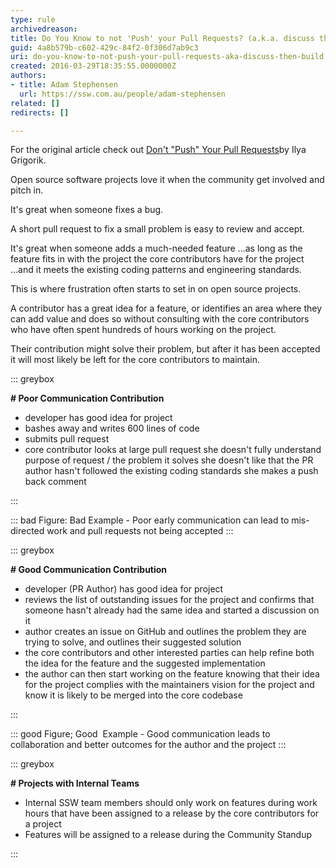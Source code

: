 ```yaml
---
type: rule
archivedreason: 
title: Do You Know to not 'Push' your Pull Requests? (a.k.a. discuss then build)
guid: 4a8b579b-c602-429c-84f2-0f306d7ab9c3
uri: do-you-know-to-not-push-your-pull-requests-aka-discuss-then-build
created: 2016-03-29T18:35:55.0000000Z
authors:
- title: Adam Stephensen
  url: https://ssw.com.au/people/adam-stephensen
related: []
redirects: []

---
```


For the original article check out [Don't "Push" Your Pull Requests](https&#58;//www.igvita.com/2011/12/19/dont-push-your-pull-requests/)by Ilya Grigorik.

Open source software projects love it when the community get involved and pitch in.

It's great when someone fixes a bug.

A short pull request to fix a small problem is easy to review and accept.

<!--endintro-->

It's great when someone adds a much-needed feature
...as long as the feature fits in with the project the core contributors have for the project
...and it meets the existing coding patterns and engineering standards.

This is where frustration often starts to set in on open source projects.

A contributor has a great idea for a feature, or identifies an area where they can add value and does so without consulting with the core contributors who have often spent hundreds of hours working on the project.

Their contribution might solve their problem, but after it has been accepted it will most likely be left for the core contributors to maintain.


::: greybox

**# Poor Communication Contribution**

* developer has good idea for project
* bashes away and writes 600 lines of code
* submits pull request
* core contributor looks at large pull request
she doesn't fully understand purpose of request / the problem it solves
she doesn't like that the PR author hasn't followed the existing coding standards
she makes a push back comment


:::



::: bad
Figure: Bad Example - Poor early communication can lead to mis-directed work and pull requests not being accepted
:::



::: greybox

**# Good Communication Contribution**

* developer (PR Author) has good idea for project
* reviews the list of outstanding issues for the project and confirms that someone hasn't already had the same idea and started a discussion on it
* author creates an issue on GitHub and outlines the problem they are trying to solve, and outlines their suggested solution
* the core contributors and other interested parties can help refine both the idea for the feature and the suggested implementation
* the author can then start working on the feature knowing that their idea for the project complies with the maintainers vision for the project and know it is likely to be merged into the core codebase


:::



::: good
Figure; Good  Example - Good communication leads to collaboration and better outcomes for the author and the project
:::

 

::: greybox

**# Projects with Internal Teams**

* Internal SSW team members should only work on features during work hours that have been assigned to a release by the core contributors for a project
* Features will be assigned to a release during the Community Standup


:::
